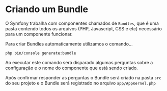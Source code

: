 # Criando um Bundle

O Symfony trabalha com componentes chamados de `Bundles`, que é uma pasta contendo todos
os arquivos (PHP, Javascript, CSS e etc) necessário para um componente funcionar.

Para criar Bundles automaticamente utilizamos o comando...

    php bin/console generate:bundle

Ao executar este comando será disparado algumas perguntas sobre a configuração e o nome do 
componente que está sendo criado.

Após confirmar responder as perguntas o Bundle será criado na pasta `src` do seu projeto e o 
Bundle será registrado no arquivo `app/AppKernel.php`
